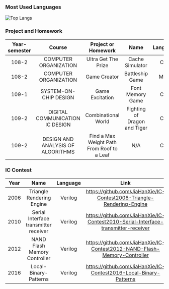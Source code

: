 
### Most Used Languages
![Top Langs](https://github-readme-stats.vercel.app/api/top-langs/?username=jiahanxie)

### Project and Homework
| Year-semester    | Course                    | Project or Homework     | Name                | Language | Link          |
| :--------------: | :-----------------------: | :---------------------: | :-----------------: | :------: | :-----------: |
| 108-2            | COMPUTER ORGANIZATION     | Ultra Get The Prize     | Cache Simulator     | C++      | https://github.com/JiaHanXie/Cache-Simulator|
| 108-2            | COMPUTER ORGANIZATION     | Game Creator            | Battleship Game     | MIPS     | https://github.com/JiaHanXie/Battleship-Game|
| 109-1            | SYSTEM-ON-CHIP DESIGN     | Game Excitation | Font Memory Game | C++ |https://github.com/JiaHanXie/Font-Memory-Game|
| 109-2            | DIGITAL COMMUNICATION IC DESIGN   | Combinational World | Fighting of Dragon and Tiger | C++ | https://github.com/JiaHanXie/Fighting-of-Dragon-and-Tiger |
| 109-2            | DESIGN AND ANALYSIS OF ALGORITHMS | Find a Max Weight Path From Roof to a Leaf | N/A   | C++ | https://github.com/JiaHanXie/Find-a-Max-Weight-Path-From-Roof-to-a-Leaf|

### IC Contest
| Year | Name | Language | Link |
| :-: | :-: |:-: |:-: |
| 2006 | Triangle Rendering Engine | Verilog | https://github.com/JiaHanXie/IC-Contest2006-Triangle-Rendering-Engine |
| 2010 | Serial Interface transmitter receiver  | Verilog | https://github.com/JiaHanXie/IC-Contest2010-Serial-Interface-transmitter-receiver |
| 2012 | NAND Flash Memory Controller  | Verilog | https://github.com/JiaHanXie/IC-Contest2012-NAND-Flash-Memory-Controller |
| 2016 | Local-Binary-Patterns | Verilog | https://github.com/JiaHanXie/IC-Contest2016-Local-Binary-Patterns |

<!--
**JiaHanXie/JiaHanXie** is a ✨ _special_ ✨ repository because its `README.md` (this file) appears on your GitHub profile.

Here are some ideas to get you started:

- 🔭 I’m currently working on ...
- 🌱 I’m currently learning ...
- 👯 I’m looking to collaborate on ...
- 🤔 I’m looking for help with ...
- 💬 Ask me about ...
- 📫 How to reach me: ...
- 😄 Pronouns: ...
- ⚡ Fun fact: ...
-->
